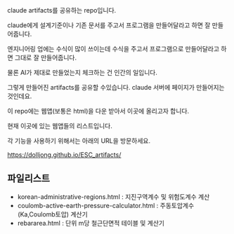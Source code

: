 claude artifacts를 공유하는 repo입니다.

claude에게 설계기준이나 기존 문서를 주고서 프로그램을 만들어달라고 하면 잘 만들어줍니다.

엔지니어링 업에는 수식이 많이 쓰이는데 수식을 주고서 프로그램으로 만들어달라고 하면 그대로 잘 만들어줍니다.

물론 AI가 제대로 만들었는지 체크하는 건 인간의 일입니다. 

그렇게 만들어진 artifacts를 공유할 수있습니다. claude 서버에 페이지가 만들어지는 것인데요.

이 repo에는 웹앱(보통은 html)을 다운 받아서 이곳에 올리고자 합니다.

현재 이곳에 있는 웹앱들의 리스트입니다.

각 기능을 사용하기 위해서는 아래의 URL을 방문하세요.
  
https://dolljong.github.io/ESC_artifacts/

## 파일리스트
- korean-administrative-regions.html : 지진구역계수 및 위험도계수 계산
- coulomb-active-earth-pressure-calculator.html : 주동토압계수(Ka,Coulomb토압) 계산기
- rebararea.html : 단위 m당 철근단면적 테이블 및 계산기

